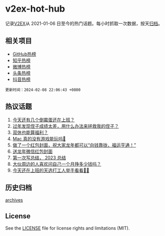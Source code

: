 # v2ex-hot-hub

 记录[V2EX](https://www.v2ex.com/)从 2021-01-06 日至今的热门话题。每小时抓取一次数据，按天[归档](archives)。
 
 ## 相关项目

- [GitHub热榜](https://github.com/lonnyzhang423/github-hot-hub)
- [知乎热榜](https://github.com/lonnyzhang423/zhihu-hot-hub)
- [微博热榜](https://github.com/lonnyzhang423/weibo-hot-hub)
- [头条热榜](https://github.com/lonnyzhang423/toutiao-hot-hub)
- [抖音热榜](https://github.com/lonnyzhang423/douyin-hot-hub)


 `更新时间：2024-02-08 22:06:43 +0800`

## 热议话题

1. [今天还有几个倒霉蛋还在上班？](https://www.v2ex.com/t/1014987)
1. [过年发现侄子成绩太差，用什么办法来拯救我的侄子？](https://www.v2ex.com/t/1014985)
1. [双休也能算福利？](https://www.v2ex.com/t/1014980)
1. [Mac 真的没有游戏能玩吗🥺](https://www.v2ex.com/t/1014981)
1. [做了一个红包封面，祝大家龙年都可以“向钱靠拢，福运亨通！”](https://www.v2ex.com/t/1014950)
1. [送龙年微信红包封面](https://www.v2ex.com/t/1014999)
1. [第一次写总结， 2023 总结](https://www.v2ex.com/t/1014954)
1. [大伙周边的人喜欢问自己一个月挣多少钱吗？](https://www.v2ex.com/t/1014991)
1. [今天还在上班的天选打工人举手看看🙋‍♂️](https://www.v2ex.com/t/1014998)

## 历史归档

[archives](archives)

## License

See the [LICENSE](LICENSE) file for license rights and limitations (MIT).
